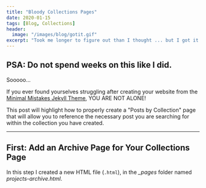 ```yaml
---
title: "Bloody Collections Pages"
date: 2020-01-15
tags: [Blog, Collections]
header:
  image: "/images/blog/gotit.gif"
excerpt: "Took me longer to figure out than I thought ... but I got it!"
---
```

## PSA: Do not spend weeks on this like I did.

Sooooo...

If you ever found yourselves struggling after creating your website from the [Minimal Mistakes Jekyll Theme](https://mmistakes.github.io/minimal-mistakes/), YOU ARE NOT ALONE!

This post will highlight how to properly create a "Posts by Collection" page that will allow you to reference the necessary post you are searching for within the collection you have created.

---

## First: Add an Archive Page for Your Collections Page

In this step I created a new HTML file (`.html`), in the *_pages* folder named *projects-archive.html*.
